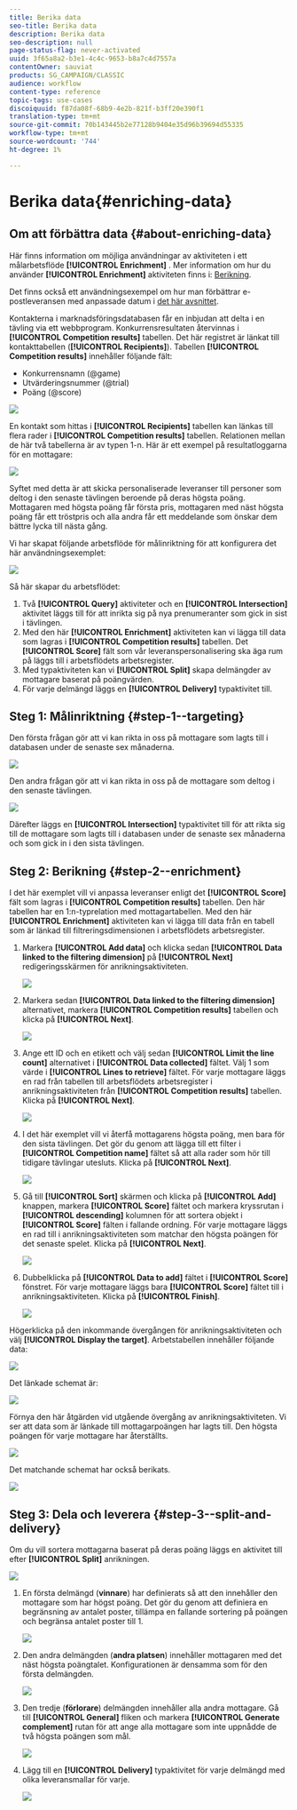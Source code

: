 ```yaml
---
title: Berika data
seo-title: Berika data
description: Berika data
seo-description: null
page-status-flag: never-activated
uuid: 3f65a8a2-b3e1-4c4c-9653-b8a7c4d7557a
contentOwner: sauviat
products: SG_CAMPAIGN/CLASSIC
audience: workflow
content-type: reference
topic-tags: use-cases
discoiquuid: f87da08f-68b9-4e2b-821f-b3ff20e390f1
translation-type: tm+mt
source-git-commit: 70b143445b2e77128b9404e35d96b39694d55335
workflow-type: tm+mt
source-wordcount: '744'
ht-degree: 1%

---
```



# Berika data{#enriching-data}

## Om att förbättra data {#about-enriching-data}

Här finns information om möjliga användningar av aktiviteten i ett målarbetsflöde **[!UICONTROL Enrichment]** . Mer information om hur du använder **[!UICONTROL Enrichment]** aktiviteten finns i: [Berikning](../../workflow/using/enrichment.md).

Det finns också ett användningsexempel om hur man förbättrar e-postleveransen med anpassade datum i [det här avsnittet](../../workflow/using/email-enrichment-with-custom-date-fields.md).

Kontakterna i marknadsföringsdatabasen får en inbjudan att delta i en tävling via ett webbprogram. Konkurrensresultaten återvinnas i **[!UICONTROL Competition results]** tabellen. Det här registret är länkat till kontakttabellen (**[!UICONTROL Recipients]**). Tabellen **[!UICONTROL Competition results]** innehåller följande fält:

* Konkurrensnamn (@game)
* Utvärderingsnummer (@trial)
* Poäng (@score)

![](assets/uc1_enrich_1.png)

En kontakt som hittas i **[!UICONTROL Recipients]** tabellen kan länkas till flera rader i **[!UICONTROL Competition results]** tabellen. Relationen mellan de här två tabellerna är av typen 1-n. Här är ett exempel på resultatloggarna för en mottagare:

![](assets/uc1_enrich_2.png)

Syftet med detta är att skicka personaliserade leveranser till personer som deltog i den senaste tävlingen beroende på deras högsta poäng. Mottagaren med högsta poäng får första pris, mottagaren med näst högsta poäng får ett tröstpris och alla andra får ett meddelande som önskar dem bättre lycka till nästa gång.

Vi har skapat följande arbetsflöde för målinriktning för att konfigurera det här användningsexemplet:

![](assets/uc1_enrich_3.png)

Så här skapar du arbetsflödet:

1. Två **[!UICONTROL Query]** aktiviteter och en **[!UICONTROL Intersection]** aktivitet läggs till för att inrikta sig på nya prenumeranter som gick in sist i tävlingen.
1. Med den här **[!UICONTROL Enrichment]** aktiviteten kan vi lägga till data som lagras i **[!UICONTROL Competition results]** tabellen. Det **[!UICONTROL Score]** fält som vår leveranspersonalisering ska äga rum på läggs till i arbetsflödets arbetsregister.
1. Med typaktiviteten kan vi **[!UICONTROL Split]** skapa delmängder av mottagare baserat på poängvärden.
1. För varje delmängd läggs en **[!UICONTROL Delivery]** typaktivitet till.

## Steg 1: Målinriktning {#step-1--targeting}

Den första frågan gör att vi kan rikta in oss på mottagare som lagts till i databasen under de senaste sex månaderna.

![](assets/uc1_enrich_4.png)

Den andra frågan gör att vi kan rikta in oss på de mottagare som deltog i den senaste tävlingen.

![](assets/uc1_enrich_5.png)

Därefter läggs en **[!UICONTROL Intersection]** typaktivitet till för att rikta sig till de mottagare som lagts till i databasen under de senaste sex månaderna och som gick in i den sista tävlingen.

## Steg 2: Berikning {#step-2--enrichment}

I det här exemplet vill vi anpassa leveranser enligt det **[!UICONTROL Score]** fält som lagras i **[!UICONTROL Competition results]** tabellen. Den här tabellen har en 1:n-typrelation med mottagartabellen. Med den här **[!UICONTROL Enrichment]** aktiviteten kan vi lägga till data från en tabell som är länkad till filtreringsdimensionen i arbetsflödets arbetsregister.

1. Markera **[!UICONTROL Add data]** och klicka sedan **[!UICONTROL Data linked to the filtering dimension]** på **[!UICONTROL Next]** redigeringsskärmen för anrikningsaktiviteten.

   ![](assets/uc1_enrich_6.png)

1. Markera sedan **[!UICONTROL Data linked to the filtering dimension]** alternativet, markera **[!UICONTROL Competition results]** tabellen och klicka på **[!UICONTROL Next]**.

   ![](assets/uc1_enrich_7.png)

1. Ange ett ID och en etikett och välj sedan **[!UICONTROL Limit the line count]** alternativet i **[!UICONTROL Data collected]** fältet. Välj 1 som värde i **[!UICONTROL Lines to retrieve]** fältet. För varje mottagare läggs en rad från tabellen till arbetsflödets arbetsregister i anrikningsaktiviteten från **[!UICONTROL Competition results]** tabellen. Klicka på **[!UICONTROL Next]**.

   ![](assets/uc1_enrich_8.png)

1. I det här exemplet vill vi återfå mottagarens högsta poäng, men bara för den sista tävlingen. Det gör du genom att lägga till ett filter i **[!UICONTROL Competition name]** fältet så att alla rader som hör till tidigare tävlingar utesluts. Klicka på **[!UICONTROL Next]**.

   ![](assets/uc1_enrich_9.png)

1. Gå till **[!UICONTROL Sort]** skärmen och klicka på **[!UICONTROL Add]** knappen, markera **[!UICONTROL Score]** fältet och markera kryssrutan i **[!UICONTROL descending]** kolumnen för att sortera objekt i **[!UICONTROL Score]** fälten i fallande ordning. För varje mottagare läggs en rad till i anrikningsaktiviteten som matchar den högsta poängen för det senaste spelet. Klicka på **[!UICONTROL Next]**.

   ![](assets/uc1_enrich_10.png)

1. Dubbelklicka på **[!UICONTROL Data to add]** fältet i **[!UICONTROL Score]** fönstret. För varje mottagare läggs bara **[!UICONTROL Score]** fältet till i anrikningsaktiviteten. Klicka på **[!UICONTROL Finish]**.

   ![](assets/uc1_enrich_11.png)

Högerklicka på den inkommande övergången för anrikningsaktiviteten och välj **[!UICONTROL Display the target]**. Arbetstabellen innehåller följande data:

![](assets/uc1_enrich_13.png)

Det länkade schemat är:

![](assets/uc1_enrich_15.png)

Förnya den här åtgärden vid utgående övergång av anrikningsaktiviteten. Vi ser att data som är länkade till mottagarpoängen har lagts till. Den högsta poängen för varje mottagare har återställts.

![](assets/uc1_enrich_12.png)

Det matchande schemat har också berikats.

![](assets/uc1_enrich_14.png)

## Steg 3: Dela och leverera {#step-3--split-and-delivery}

Om du vill sortera mottagarna baserat på deras poäng läggs en aktivitet till efter **[!UICONTROL Split]** anrikningen.

![](assets/uc1_enrich_18.png)

1. En första delmängd (**vinnare**) har definierats så att den innehåller den mottagare som har högst poäng. Det gör du genom att definiera en begränsning av antalet poster, tillämpa en fallande sortering på poängen och begränsa antalet poster till 1.

   ![](assets/uc1_enrich_16.png)

1. Den andra delmängden (**andra platsen**) innehåller mottagaren med det näst högsta poängtalet. Konfigurationen är densamma som för den första delmängden.

   ![](assets/uc1_enrich_17.png)

1. Den tredje (**förlorare**) delmängden innehåller alla andra mottagare. Gå till **[!UICONTROL General]** fliken och markera **[!UICONTROL Generate complement]** rutan för att ange alla mottagare som inte uppnådde de två högsta poängen som mål.

   ![](assets/uc1_enrich_19.png)

1. Lägg till en **[!UICONTROL Delivery]** typaktivitet för varje delmängd med olika leveransmallar för varje.

   ![](assets/uc1_enrich_20.png)

